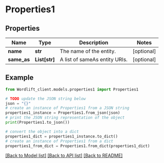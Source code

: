 # Properties1


## Properties

Name | Type | Description | Notes
------------ | ------------- | ------------- | -------------
**name** | **str** | The name of the entity. | [optional] 
**same_as** | **List[str]** | A list of sameAs entity URIs. | [optional] 

## Example

```python
from Wordlift_client.models.properties1 import Properties1

# TODO update the JSON string below
json = "{}"
# create an instance of Properties1 from a JSON string
properties1_instance = Properties1.from_json(json)
# print the JSON string representation of the object
print(Properties1.to_json())

# convert the object into a dict
properties1_dict = properties1_instance.to_dict()
# create an instance of Properties1 from a dict
properties1_from_dict = Properties1.from_dict(properties1_dict)
```
[[Back to Model list]](../README.md#documentation-for-models) [[Back to API list]](../README.md#documentation-for-api-endpoints) [[Back to README]](../README.md)


